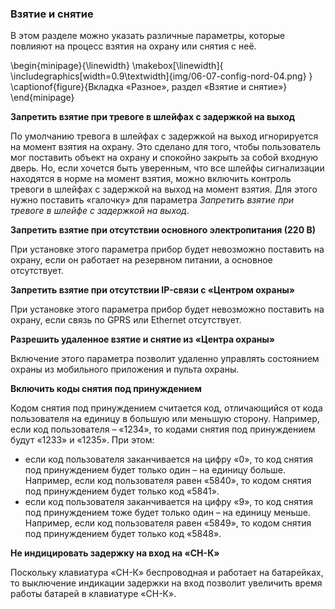### Взятие и снятие

В этом разделе можно указать различные параметры, которые повлияют на процесс взятия на охрану или снятия с неё.

\begin{minipage}{\linewidth}
	\makebox[\linewidth]{
 		\includegraphics[width=0.9\textwidth]{img/06-07-config-nord-04.png}
 	}
	\captionof{figure}{Вкладка «Разное», раздел «Взятие и снятие»}
\end{minipage}

**Запретить взятие при тревоге в шлейфах с задержкой на выход**

По умолчанию тревога в шлейфах с задержкой на выход игнорируется на момент взятия на охрану. Это сделано для того, чтобы пользователь мог поставить объект на охрану и спокойно закрыть за собой входную дверь. Но, если хочется быть уверенным, что все шлейфы сигнализации находятся в норме на момент взятия, можно включить контроль тревоги в шлейфах с задержкой на выход на момент взятия. Для этого нужно поставить «галочку» для параметра *Запретить взятие при тревоге в шлейфе с задержкой на выход*.

**Запретить взятие при отсутствии основного электропитания (220 В)**

При установке этого параметра прибор будет невозможно поставить на охрану, если он работает на резервном питании, а основное отсутствует.

**Запретить взятие при отсутствии IP-связи с «Центром охраны»**

При установке этого параметра прибор будет невозможно поставить на охрану, если связь по GPRS или Ethernet отсутствует.

**Разрешить удаленное взятие и снятие из «Центра охраны»**

Включение этого параметра позволит удаленно управлять состоянием охраны из мобильного приложения и пульта охраны.

**Включить коды снятия под принуждением**

Кодом снятия под принуждением считается код, отличающийся от кода пользователя на единицу в большую или меньшую сторону. Например, если код пользователя – «1234», то кодами снятия под принуждением будут «1233» и «1235». При этом:

* если код пользователя заканчивается на цифру «0», то код снятия под принуждением будет только один – на единицу больше. Например, если код пользователя равен «5840», то кодом снятия под принуждением будет только код «5841».
* если код пользователя заканчивается на цифру «9», то код снятия под принуждением тоже будет только один – на единицу меньше. Например, если код пользователя равен «5849», то кодом снятия под принуждением будет только код «5848».

**Не индицировать задержку на вход на «СН-К»**

Поскольку клавиатура «СН-К» беспроводная и работает на батарейках, то выключение индикации задержки на вход позволит увеличить время работы батарей в клавиатуре «СН-К».

